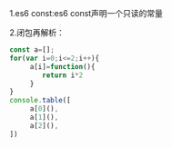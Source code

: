 1.es6 const:es6 const声明一个只读的常量

2.闭包再解析：
```javascript
const a=[];
for(var i=0;i<=2;i++){
     a[i]=function(){
        return i*2
     }
}
console.table([
     a[0](),
     a[1](),
     a[2](),
])
```
